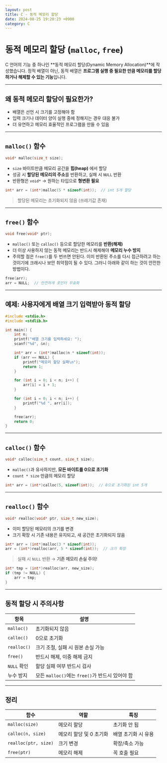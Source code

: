 ```yaml
---
layout: post
title: C - 동적 메모리 할당
date: 2024-08-25 19:20:23 +0900
category: C
---
```

# 동적 메모리 할당 (`malloc`, `free`)

C 언어의 기능 중 하나인 **동적 메모리 할당(Dynamic Memory Allocation)**에 작성했습니다. 정적 배열이 아닌, 동적 배열은 **프로그램 실행 중 필요한 만큼 메모리를 할당하거나 해제할 수 있는 기능**입니다.

---

## 왜 동적 메모리 할당이 필요한가?

- 배열은 선언 시 크기를 고정해야 함
- 입력 크기나 데이터 양이 실행 중에 정해지는 경우 대응 불가
- 더 유연하고 메모리 효율적인 프로그램을 만들 수 있음

---

## `malloc()` 함수

```c
void* malloc(size_t size);
```

- `size` 바이트만큼 메모리 공간을 **힙(heap)** 에서 할당
- 성공 시 **할당된 메모리의 주소**를 반환하고, 실패 시 `NULL` 반환
- 반환형은 `void*` → 원하는 타입으로 **형변환 필요**

```c
int* arr = (int*)malloc(5 * sizeof(int));  // int 5개 할당
```

> 할당된 메모리는 초기화되지 않음 (쓰레기값 존재)

---

## `free()` 함수

```c
void free(void* ptr);
```

- `malloc()` 또는 `calloc()` 등으로 할당한 메모리를 **반환(해제)**
- 더 이상 사용하지 않는 동적 메모리는 반드시 해제해야 **메모리 누수 방지**
- 주의할 점은 `free()`를 두 번쓰면 안된다. 이미 반환된 주소를 다시 접근하려고 하는 것이기에 크래시나 보안 취약점이 될 수 있다. 그러니 아래와 같이 하는 것이 안전한 방법이다.


```c
free(arr);
arr = NULL;  // 안전하게 포인터 무효화
```

---

## 예제: 사용자에게 배열 크기 입력받아 동적 할당

```c
#include <stdio.h>
#include <stdlib.h>

int main() {
    int n;
    printf("배열 크기를 입력하세요: ");
    scanf("%d", &n);

    int* arr = (int*)malloc(n * sizeof(int));
    if (arr == NULL) {
        printf("메모리 할당 실패\n");
        return 1;
    }

    for (int i = 0; i < n; i++) {
        arr[i] = i + 1;
    }

    for (int i = 0; i < n; i++) {
        printf("%d ", arr[i]);
    }

    free(arr);
    return 0;
}
```

---

## `calloc()` 함수

```c
void* calloc(size_t count, size_t size);
```

- `malloc()`과 유사하지만, **모든 바이트를 0으로 초기화**
- `count * size` 만큼의 메모리 할당

```c
int* arr = (int*)calloc(5, sizeof(int));  // 0으로 초기화된 int 5개
```

---

## `realloc()` 함수

```c
void* realloc(void* ptr, size_t new_size);
```

- 이미 할당된 메모리의 크기를 변경
- 크기 확장 시 기존 내용은 유지되고, 새 공간은 초기화되지 않음

```c
int* arr = (int*)malloc(3 * sizeof(int));
arr = (int*)realloc(arr, 5 * sizeof(int));  // 크기 확장
```

> 실패 시 `NULL` 반환 → **기존 메모리 손실 주의!**

```c
int* tmp = (int*)realloc(arr, new_size);
if (tmp != NULL) {
    arr = tmp;
}
```

---

## 동적 할당 시 주의사항

| 항목 | 설명 |
|------|------|
| `malloc()` | 초기화되지 않음 |
| `calloc()` | 0으로 초기화 |
| `realloc()` | 크기 조절, 실패 시 원본 손실 가능 |
| `free()` | 반드시 해제, 이중 해제 금지 |
| `NULL` 확인 | 할당 실패 여부 반드시 검사 |
| 누수 방지 | 모든 `malloc()`에는 `free()`가 반드시 있어야 함 |

---

## 정리

| 함수 | 역할 | 특징 |
|------|------|------|
| `malloc(size)` | 메모리 할당 | 초기화 안 됨 |
| `calloc(n, size)` | 메모리 할당 및 0 초기화 | 배열 초기화 시 유용 |
| `realloc(ptr, size)` | 크기 변경 | 확장/축소 가능 |
| `free(ptr)` | 메모리 해제 | 꼭 호출 필요 |